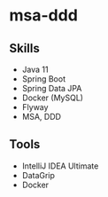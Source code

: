 # msa-ddd

## Skills
- Java 11
- Spring Boot
- Spring Data JPA
- Docker (MySQL)
- Flyway
- MSA, DDD


## Tools
- IntelliJ IDEA Ultimate
- DataGrip
- Docker
